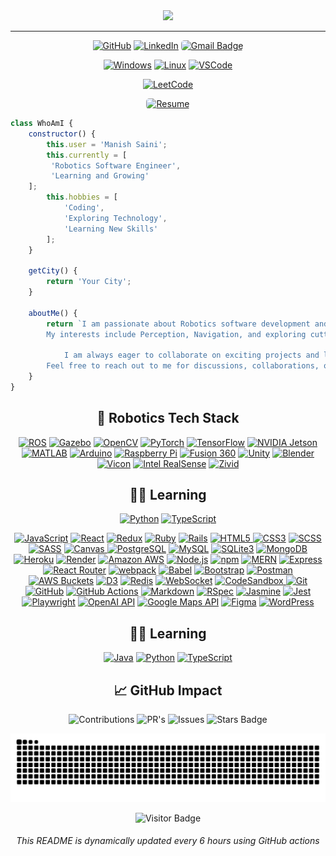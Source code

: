 

<!--

## Hi there 👋

[![Your GitHub stats](https://github-readme-stats.vercel.app/api?username=manishsaini0901&show_icons=true&theme=radical)](https://github.com/manishsaini0901/github-readme-stats)

![GitHub Stats](https://github-readme-stats.vercel.app/api?username=manishsaini0901&show_icons=true&theme=tokyonight&hide=prs,contribs&bg_color=00000000)
-->

<!--
**manishsaini0901/manishsaini0901** is a ✨ _special_ ✨ repository because its `README.md` (this file) appears on your GitHub profile.

Here are some ideas to get you started:


- 🔭 I’m currently working on myself and my code
- 🌱 I’m currently learning the Patience
- 👯 I’m looking to collaborate on SLAM projects
- 🤔 I’m looking for help with a Job Search
- 💬 Ask me about anything around SLAM
- 📫 How to reach me: manishsaini0901@gmail.com
- ⚡ Fun fact: I only exist in your reality

-->

<div align="center">
    <img src="https://readme-typing-svg.herokuapp.com?font=Helvetica&size=40&pause=9000&color=white&center=true&vCenter=true&width=435&lines=%F0%9F%91%8BHey+there+I'm+Manish!">
</div>

<hr>

<p align="center">
    <a href="https://github.com/manishsaini0901" target="_blank"><img alt="GitHub" src="https://img.shields.io/badge/-@manishsaini0901-181717?style=flat-square&logo=GitHub&logoColor=white"></a>
    <a href="https://www.linkedin.com/in/manishsaini0901" target="_blank"><img alt="LinkedIn" src="https://img.shields.io/badge/-manishsaini0901-0077B5?style=flat-square&logo=Linkedin&logoColor=white"></a>
    <a href="mailto:manishsaini0901@gmail.com"><img alt="Gmail Badge" src="https://img.shields.io/badge/-manishsaini0901@gmail.com-c14438?style=flat-square&logo=Gmail&logoColor=white" style="border-radius: 5px;"></a>
</p>

<p align="center">
    <a href="https://www.microsoft.com/windows" target="_blank"><img alt="Windows" src="https://img.shields.io/badge/OS-Windows-0078D6?style=flat-square&logo=windows&logoColor=white"></a>
    <a href="https://en.wikipedia.org/wiki/Linux" target="_blank"><img alt="Linux" src="https://img.shields.io/badge/OS-Linux-informational?style=flat-square&logo=linux&logoColor=white"></a>
    <a href="https://code.visualstudio.com/" target="_blank"><img alt="VSCode" src="https://img.shields.io/badge/Editor-VSCode-blue?style=flat-square&logo=visual-studio-code&logoColor=white"></a>
</p>

<p align="center">
    <a href="https://leetcode.com/manishsaini0901/" target="_blank"><img alt="LeetCode" src="https://img.shields.io/badge/LeetCode-manishsaini0901-FFA116?style=flat-square&logo=leetcode"></a>
</p>

<p align="center">
    <a href="https://manishsaini0901.github.io/resume/" target="_blank"><img alt="Resume" src="https://img.shields.io/badge/📄_Resume-Manish_Saini-informational?style=flat-square&color=YOUR_COLOR_HERE&logo=YOUR_LOGO_HERE&logoColor=white" style="border-radius: 5px;"></a>
</p>

```js
class WhoAmI {
    constructor() {
        this.user = 'Manish Saini';
        this.currently = [
         'Robotics Software Engineer',
         'Learning and Growing'
    ];
        this.hobbies = [
            'Coding',
            'Exploring Technology',
            'Learning New Skills'
        ];
    }

    getCity() {
        return 'Your City';
    }

    aboutMe() {
        return `I am passionate about Robotics software development and enjoy solving real-world problems through code.
        My interests include Perception, Navigation, and exploring cutting-edge technologies.

            I am always eager to collaborate on exciting projects and learn from others in the tech community.
        Feel free to reach out to me for discussions, collaborations, or just to say hi!`;
    }
}
```

<h2 align="center">🤖 Robotics Tech Stack</h2>

<p align="center">
    <a href="https://www.ros.org" target="_blank"><img alt="ROS" src="https://img.shields.io/badge/-ROS-22314E?style=flat-square&logo=ros&logoColor=white"></a>
    <a href="https://gazebosim.org" target="_blank"><img alt="Gazebo" src="https://img.shields.io/badge/-Gazebo-2C3E50?style=flat-square&logo=gazebo&logoColor=white"></a>
    <a href="https://www.openrobotics.org" target="_blank"><img alt="OpenCV" src="https://img.shields.io/badge/-OpenCV-5C3EE8?style=flat-square&logo=opencv&logoColor=white"></a>
    <a href="https://pytorch.org" target="_blank"><img alt="PyTorch" src="https://img.shields.io/badge/-PyTorch-EE4C2C?style=flat-square&logo=pytorch&logoColor=white"></a>
    <a href="https://www.tensorflow.org" target="_blank"><img alt="TensorFlow" src="https://img.shields.io/badge/-TensorFlow-FF6F00?style=flat-square&logo=tensorflow&logoColor=white"></a>
    <a href="https://www.nvidia.com/en-us/deep-learning-ai/robotics/" target="_blank"><img alt="NVIDIA Jetson" src="https://img.shields.io/badge/-NVIDIA%20Jetson-76B900?style=flat-square&logo=nvidia&logoColor=white"></a>
    <a href="https://www.mathworks.com/products/matlab.html" target="_blank"><img alt="MATLAB" src="https://img.shields.io/badge/-MATLAB-0076A8?style=flat-square&logo=mathworks&logoColor=white"></a>
    <a href="https://www.arduino.cc" target="_blank"><img alt="Arduino" src="https://img.shields.io/badge/-Arduino-00979D?style=flat-square&logo=arduino&logoColor=white"></a>
    <a href="https://www.raspberrypi.org" target="_blank"><img alt="Raspberry Pi" src="https://img.shields.io/badge/-Raspberry%20Pi-C51A4A?style=flat-square&logo=raspberry-pi&logoColor=white"></a>
    <a href="https://www.autodesk.com/products/fusion-360/overview" target="_blank"><img alt="Fusion 360" src="https://img.shields.io/badge/-Fusion%20360-0696D7?style=flat-square&logo=autodesk&logoColor=white"></a>
    <a href="https://www.unity.com" target="_blank"><img alt="Unity" src="https://img.shields.io/badge/-Unity-000000?style=flat-square&logo=unity&logoColor=white"></a>
    <a href="https://www.blender.org" target="_blank"><img alt="Blender" src="https://img.shields.io/badge/-Blender-F5792A?style=flat-square&logo=blender&logoColor=white"></a>
    <a href="https://www.vicon.com" target="_blank"><img alt="Vicon" src="https://img.shields.io/badge/-Vicon-005BAC?style=flat-square&logo=vicon&logoColor=white"></a>
    <a href="https://www.intelrealsense.com" target="_blank"><img alt="Intel RealSense" src="https://img.shields.io/badge/-Intel%20RealSense-0071C5?style=flat-square&logo=intel&logoColor=white"></a>
    <a href="https://www.zivid.com" target="_blank"><img alt="Zivid" src="https://img.shields.io/badge/-Zivid-0078D7?style=flat-square&logo=zivid&logoColor=white"></a>
</p>

<h2 align="center">👨‍💻 Learning</h2>

<p align="center">
    <a href="https://www.python.org" target="_blank"><img alt="Python" src="https://img.shields.io/badge/Python-black?style=flat-square&logo=python&logoColor=blue"></a>
    <a href="https://www.typescriptlang.org" target="_blank"><img alt="TypeScript" src="https://img.shields.io/badge/TypeScript-3178C6?style=flat-square&logo=typescript&logoColor=white"></a>
</p>


<p align="center">
  <a href="https://developer.mozilla.org/en-US/docs/Web/JavaScript" target="_blank"><img alt="JavaScript" src="https://img.shields.io/badge/-JavaScript-black?style=flat-square&logo=javascript&logoColor=yellow"></a>
  <a href="https://reactjs.org" target="_blank"><img alt="React" src="https://img.shields.io/badge/-React-black?style=flat-square&logo=react&logoColor=blue"></a>
  <a href="https://redux.js.org" target="_blank"><img alt="Redux" src="https://img.shields.io/badge/Redux-764ABC?style=flat-square&logo=redux&logoColor=white"></a>
  <a href="https://www.ruby-lang.org" target="_blank"><img alt="Ruby" src="https://img.shields.io/badge/Ruby-CC342D?style=flat-square&logo=ruby&logoColor=white"></a>
  <a href="https://rubyonrails.org" target="_blank"><img alt="Rails" src="https://img.shields.io/badge/Rails-CC0000?style=flat-square&logo=ruby-on-rails&logoColor=white"></a>
  <a href="https://developer.mozilla.org/en-US/docs/Web/HTML" target="_blank"><img alt="HTML5" src="https://img.shields.io/badge/-HTML5-E34F26?style=flat-square&logo=html5&logoColor=white">   </a>
  <a href="https://developer.mozilla.org/en-US/docs/Web/CSS" target="_blank"><img alt="CSS3" src="https://img.shields.io/badge/-CSS3-1572B6?style=flat-square&logo=css3&logoColor=white"></a>
  <a href="https://sass-lang.com" target="_blank"><img alt="SCSS" src="https://img.shields.io/badge/-SCSS-CC6699?style=flat-square&logo=sass&logoColor=white"></a>
  <a href="https://sass-lang.com" target="_blank"><img alt="SASS" src="https://img.shields.io/badge/-SASS-CC6699?style=flat-square&logo=sass&logoColor=white"></a>
  <a href="https://www.w3schools.com/html/html5_canvas.asp" target="_blank"><img alt="Canvas" src="https://img.shields.io/badge/-Canvas-FFD700?style=flat-square&logo=html5&logoColor=black">   </a>
  <a href="https://www.postgresql.org" target="_blank"><img alt="PostgreSQL" src="https://img.shields.io/badge/-PostgreSQL-336791?style=flat-square&logo=postgresql&logoColor=white"></a>
  <a href="https://www.mysql.com" target="_blank"><img alt="MySQL" src="https://img.shields.io/badge/-MySQL-black?style=flat-square&logo=mysql&logoColor=blue"></a>
  <a href="https://www.sqlite.org" target="_blank"><img alt="SQLite3" src="https://img.shields.io/badge/-SQLite3-003B57?style=flat-square&logo=sqlite&logoColor=lightblue"></a>
  <a href="https://www.mongodb.com" target="_blank"><img alt="MongoDB" src="https://img.shields.io/badge/-MongoDB-black?style=flat-square&logo=mongodb&logoColor=green"></a>
  <a href="https://www.heroku.com" target="_blank"><img alt="Heroku" src="https://img.shields.io/badge/-Heroku-430098?style=flat-square&logo=heroku&logoColor=white"></a>
  <a href="https://render.com" target="_blank"><img alt="Render" src="https://img.shields.io/badge/Render-222222?style=flat-square&logo=Render&logoColor=white"></a>
  <a href="https://aws.amazon.com" target="_blank"><img alt="Amazon AWS" src="https://img.shields.io/badge/Amazon%20AWS-232F3E?style=flat-square&logo=amazon-aws&logoColor=yellow"></a>
  <a href="https://nodejs.org" target="_blank"><img alt="Node.js" src="https://img.shields.io/badge/-Node.js-black?style=flat-square&logo=node.js&logoColor=darkgreen"></a>
  <a href="https://www.npmjs.com" target="_blank"><img alt="npm" src="https://img.shields.io/badge/-npm-CB3837?style=flat-square&logo=npm&logoColor=white"></a>
  <a href="https://www.mongodb.com" target="_blank"><img alt="MERN" src="https://img.shields.io/badge/-MERN-61DAFB?style=flat-square&logo=mongodb&logoColor=darkgreen"></a>
  <a href="https://expressjs.com" target="_blank"><img alt="Express" src="https://img.shields.io/badge/Express-000000?style=flat-square&logo=express&logoColor=white"></a>
  <a href="https://reactrouter.com" target="_blank"><img alt="React Router" src="https://img.shields.io/badge/React%20Router-CA4245?style=flat-square&logo=React%20Router&logoColor=white"></a>
  <a href="https://webpack.js.org" target="_blank"><img alt="webpack" src="https://img.shields.io/badge/-webpack-8DD6F9?style=flat-square&logo=webpack&logoColor=white"></a>
  <a href="https://babeljs.io" target="_blank"><img alt="Babel" src="https://img.shields.io/badge/-Babel-F9DC3E?style=flat-square&logo=babel&logoColor=black"></a>
  <a href="https://getbootstrap.com" target="_blank"><img alt="Bootstrap" src="https://img.shields.io/badge/-Bootstrap-563D7C?style=flat-square&logo=bootstrap&logoColor=white"></a>
  <a href="https://www.postman.com" target="_blank"><img alt="Postman" src="https://img.shields.io/badge/Postman-FF6C37?style=flat-square&logo=postman&logoColor=white"></a>
  <a href="https://aws.amazon.com/s3" target="_blank"><img alt="AWS Buckets" src="https://img.shields.io/badge/-AWS%20Buckets-232F3E?style=flat-square&logo=amazon-s3&logoColor=yellow"></a>
  <a href="https://d3js.org" target="_blank"><img alt="D3" src="https://img.shields.io/badge/-D3-F9A03C?style=flat-square&logo=d3.js&logoColor=white"></a>
  <a href="https://redis.io" target="_blank"><img alt="Redis" src="https://img.shields.io/badge/-Redis-black?style=flat-square&logo=redis&logoColor=red"></a>
  <a href="https://developer.mozilla.org/en-US/docs/Web/API/WebSockets_API" target="_blank"><img alt="WebSocket" src="https://img.shields.io/badge/-WebSocket-000000?style=flat-square&logo=websocket&logoColor=white"></a>
  <a href="https://codesandbox.io" target="_blank"><img alt="CodeSandbox" src="https://img.shields.io/badge/CodeSandbox-000000?style=flat-square&logo=CodeSandbox&logoColor=white">
  <a href="https://git-scm.com" target="_blank"><img alt="Git" src="https://img.shields.io/badge/-Git-black?style=flat-square&logo=git&logoColor=orange"></a>
  <a href="https://github.com" target="_blank"><img alt="GitHub" src="https://img.shields.io/badge/-GitHub-181717?style=flat-square&logo=github&logoColor=white"></a>
  <a href="https://github.com/actions" target="_blank"><img alt="GitHub Actions" src="https://img.shields.io/badge/-GitHub_Actions-2088FF?style=flat-square&logo=github-actions&logoColor=white"></a>
  <a href="https://www.markdownguide.org" target="_blank"><img alt="Markdown" src="https://img.shields.io/badge/Markdown-000000?style=flat-square&logo=Markdown&logoColor=white"></a>
  <a href="https://rspec.info" target="_blank"><img alt="RSpec" src="https://img.shields.io/badge/-RSpec-8F8F8F?style=flat-square&logo=ruby&logoColor=red"></a>
  <a href="https://jasmine.github.io" target="_blank"><img alt="Jasmine" src="https://img.shields.io/badge/-Jasmine-8A4182?style=flat-square&logo=jasmine&logoColor=white"></a>
  <a href="https://jestjs.io" target="_blank"><img alt="Jest" src="https://img.shields.io/badge/-Jest-C21325?style=flat-square&logo=jest&logoColor=white"</a> 
  <a href="https://playwright.dev/" target="_blank"><img alt="Playwright" src="https://img.shields.io/badge/Playwright-%2343853D.svg?style=flat-square&logo=playwright&logoColor=white"></a>
  <a href="https://platform.openai.com/docs" target="_blank"><img alt="OpenAI API" src="https://img.shields.io/badge/-OpenAI%20API-FF6600?style=flat-square&logo=openai&logoColor=white"></a>
  <a href="https://developers.google.com/maps" target="_blank"><img alt="Google Maps API" src="https://img.shields.io/badge/-Google%20Maps%20API-4285F4?style=flat-square&logo=google-maps&logoColor=red"></a>
  <a href="https://www.figma.com" target="_blank"><img alt="Figma" src="https://img.shields.io/badge/Figma-F24E1E?style=flat-square&logo=figma&logoColor=white"></a>
  <a href="https://wordpress.org" target="_blank"><img alt="WordPress" src="https://img.shields.io/badge/-WordPress-21759B?style=flat-square&logo=wordpress&logoColor=white"></a>
</p>

<h2 align="center">👨‍💻 Learning</h2>

<p align="center">
    <a href="https://www.java.com" target="_blank"><img alt="Java" src="https://img.shields.io/badge/Java-orange?style=flat-square&logo=java&logoColor=white"></a>
    <a href="https://www.python.org" target="_blank"><img alt="Python" src="https://img.shields.io/badge/Python-black?style=flat-square&logo=python&logoColor=blue"></a>
    <a href="https://www.typescriptlang.org" target="_blank"><img alt="TypeScript" src="https://img.shields.io/badge/TypeScript-3178C6?style=flat-square&logo=typescript&logoColor=white"></a>
</p>

<h2 align="center">📈 GitHub Impact</h2>
	  
<p align="center">
  <img alt="Contributions" src="https://img.shields.io/static/v1?label=Contributions&message=2114&color=2b9348&logo=github&style=flat-square">
  <img alt="PR's" src="https://img.shields.io/static/v1?label=PR's&message=57&color=2b9348&logo=github&style=flat-square">
  <img alt="Issues" src="https://img.shields.io/static/v1?label=Issues&message=53&color=2b9348&logo=github&style=flat-square">
  <img alt="Stars Badge" src="https://img.shields.io/github/stars/chrisbanas?style=flat-square&logo=github&color=2b9348">
</p>  

![Snake animation](https://github.com/chrisbanas/chrisbanas/blob/output/github-contribution-grid-snake.svg)

<p align="center">
  <img alt="Visitor Badge" src="https://visitor-badge.laobi.icu/badge?page_id=chrisbanas.chrisbanas">
</p>

<h6 align="center">This README is dynamically updated every 6 hours using GitHub actions</h6

